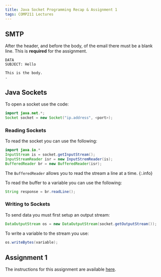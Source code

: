 ```yaml
---
title: Java Socket Programming Recap & Assignment 1
tags: COMP211 Lectures
---
```

## SMTP
After the header, and before the body, of the email there must be a blank line. This is **required** for the assignment.

```
DATA
SUBJECT: Hello

This is the body.
.
```

## Java Sockets
To open a socket use the code:

```java
import java.net.*;
Socket socket = new Socket("ip.address", <port>);
```

### Reading Sockets
To read the socket you can use the following:

```java
import java.io.*
InputStream is = socket.getInputStream();
InputStreamReader isr = new InputStremReader(is);
BufferedReader br = new BufferedReader(isr);
```

The `BufferedReader` allows you to read the stream a line at a time.
{:.info}

To read the buffer to a variable you can use the following:

```java
String response = br.readLine();
```

### Writing to Sockets
To send data you must first setup an output stream:

```java
DataOutputStream os = new DataOutputStream(socket.getOutputStream());
```

To write a variable to the stream you use:

```java
os.writeBytes(variable);
```

## Assignment 1
The instructions for this assignment are available [here](https://liverpool.instructure.com/courses/54299/pages/programming-assignment-1-mailclient-with-browser-capabilities).